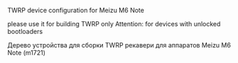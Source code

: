 TWRP device configuration for Meizu M6 Note

please use it for building TWRP only
Attention: for devices with unlocked bootloaders

Дерево устройства для сборки TWRP рекавери для аппаратов  Meizu M6 Note (m1721)



